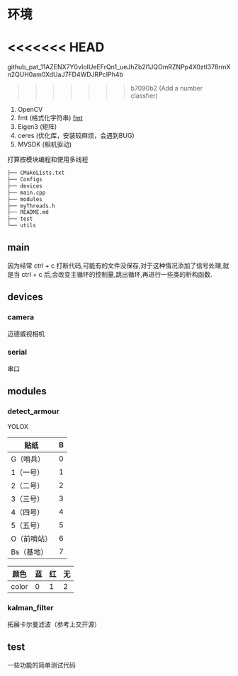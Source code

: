 # 环境

<<<<<<< HEAD
=======
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

>>>>>>> b7090b2 (Add a number classfier)
1. OpenCV
2. fmt  (格式化字符串) [fmt](https://fmt.dev/latest/index.html)
3. Eigen3 (矩阵) 
4. ceres (优化库，安装较麻烦，会遇到BUG)
5. MVSDK (相机驱动)


打算按模块编程和使用多线程
```bash
├── CMakeLists.txt
├── Configs
├── devices
├── main.cpp
├── modules
├── myThreads.h
├── README.md
├── test
└── utils
```

## main

因为经常 ctrl + c 打断代码,可能有的文件没保存,对于这种情况添加了信号处理,就是当 ctrl + c 后,会改变主循环的控制量,跳出循环,再进行一些类的析构函数.

## devices

### camera

迈德威视相机

### serial

串口

## modules

### detect_armour

YOLOX

| 贴纸        | B    |
| ----------- | ---- |
| G（哨兵）   | 0    |
| 1（一号）   | 1    |
| 2（二号）   | 2    |
| 3（三号）   | 3    |
| 4（四号）   | 4    |
| 5（五号）   | 5    |
| O（前哨站） | 6    |
| Bs（基地）  | 7    |

| 颜色  | 蓝   | 红   | 无   |
| ----- | ---- | ---- | ---- |
| color | 0    | 1    | 2    |



### kalman_filter

拓展卡尔曼滤波（参考上交开源）



## test 

一些功能的简单测试代码
